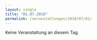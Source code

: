 ```yaml
---
layout: single
title: "01.07.2018"
permalink: /veranstaltungen/2018/07/01/
---
```


Keine Veranstaltung an diesem Tag.
